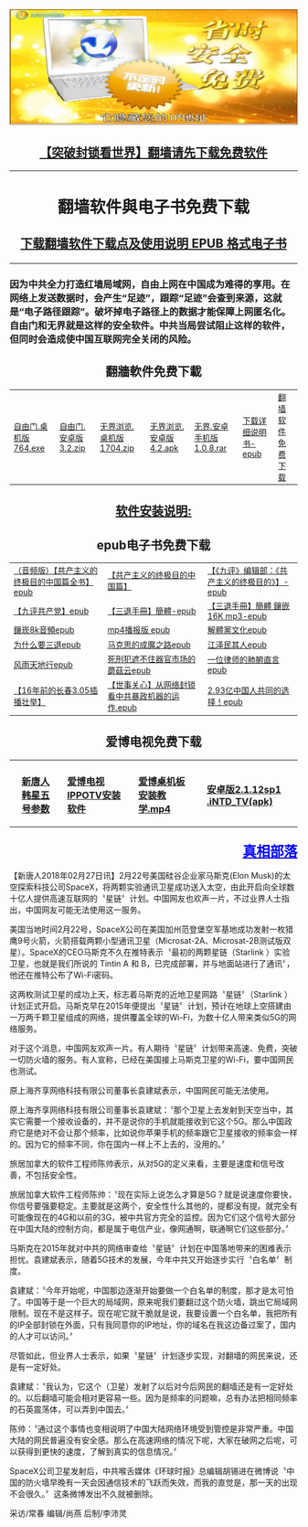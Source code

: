 
<table>
	
<div align="center">
<IMG SRC="https://github.com/dfchunsring/wer/blob/master/img/1411040930302109.1.jpg?raw=true" width=880></a><br></div>	
	
[ <div align="center"><h2>【突破封锁看世界】翻墙请先下载免费软件</h2></div>](https://git.io/ree)

<tr><td width=880;><h1 align="center"><b>翻墙软件與电子书免费下载</b></h1>

[ <div align="center"><h2>下载翻墙软件下载点及使用说明 EPUB 格式电子书</h2></div>](https://github.com/dfchunsring/wer/blob/master/fq/fangqian.epub?raw=true)
</tr></td>
</table>



<h3>因为中共全力打造红墙局域网，自由上网在中国成为难得的享用。在网络上发送数据时，会产生“足迹”，跟踪“足迹”会查到来源，这就是“电子路径跟踪”。破坏掉电子路径上的数据才能保障上网匿名化。自由门和无界就是这样的安全软件。中共当局尝试阻止这样的软件，但同时会造成使中国互联网完全关闭的风险。</h3></p>

<h2 align="center">翻牆軟件免费下載</h2></p>

<table>
 <td><a href='https://github.com/dfchunsring/wer/blob/master/fq/fg764p.exe?raw=true'>自由门.桌机版764.exe</a></td>
 <td><a href='https://github.com/dfchunsring/wer/blob/master/fq/fg-20160129-32.zip?raw=true'>自由门.安卓版3.2.zip</a></td>
 <td><a href='https://github.com/dfchunsring/wer/blob/master/fq/u1704.zip?raw=true'>无界浏览.桌机版1704.zip</a></td>
 <td><a href='https://github.com/dfchunsring/wer/blob/master/fq/um4.2.apk?raw=true'>无界浏览.安卓版4.2.apk</a></td>
 <td><a href='https://github.com/dfchunsring/wer/blob/master/fq/1.0.8.%20(2017%E5%B9%B411%E6%9C%8811%E6%97%A5).rar?raw=true'>无界.安卓手机版1.0.8.rar</a></td>
<td><a href='https://github.com/dfchunsring/drdr/blob/master/fg/fangqian.epub?raw=true'>下载详细说明书-epub</a></td>
<td><a href='https://github.com/goodabc/GCC/blob/master/fangqian.md'>翻墙软件免费下载</a></td>
</table>

[ <div align="center"><h2>软件安装说明:</h2></div>](https://git.io/ree)
	<h2 align="center">epub电子书免费下载</h2></p>
<table>
<tr>	
	<td><a href="https://github.com/dfchunsring/yue/blob/master/epub/goalmp3Np.epub?raw=true">（音频版）【共产主义的终极目的中国篇全书】epub</a></td>
	<td><a href="https://github.com/dfchunsring/wer/blob/master/epub/gbUltiGoalCmChina.epub?raw=true">【共产主义的终极目的中国篇】 </a></td>
	<td><a href="https://github.com/dfchunsring/wer/blob/master/epub/goalCh8s%20-05-.epub?raw=true">【《九评》编辑部：《共产主义的终极目的》】-epub</a></td>	
</tr>
	
<tr>
	<td><a href="https://git.io/9ping">【九评共产党】epub</a></td>
	<td><a href="https://github.com/dfchunsring/wer/blob/master/epub/stsc.epub?raw=true">【三退手冊】簡體-epub</a></td>
	<td><a href="https://github.com/dfchunsring/wer/blob/master/epub/stsczf.epub?raw=true">【三退手冊】簡體 鑲嵌16K mp3-epub</a></td>
</tr>
<tr>	
	<td><a href="https://git.io/8k">鑲崁8k音頻epub</a>&nbsp;&nbsp; </a></td>
	<td><a href="https://github.com/dfchunsring/wer/blob/master/downldoad/goalmp4Npf.epub?raw=true">mp4播报版 epub </a></td>
	<td><a href="https://git.io/jtdwh">解體黨文化epub</a></td>
</tr>
<tr>
	<td><a href="https://git.io/whytd">为什么要三退epub</a></td>	
	<td><a href="https://git.io/mks">马克思的成魔之路epub</a></td>
	<td><a href="https://git.io/jzmqr">江泽民其人epub</a></td>

</tr>
<tr>
	<td><a href="https://git.io/fytdx">风雨天地行epub</a></td>
	<td><a href="https://git.io/mro">死刑犯遮不住器官市场的蘑菇云epub</a></td>
	<td><a href="https://github.com/dfchunsring/wer/blob/master/epub/lawyer.epub?raw=true">一位律师的肺腑直言epub</a></td>
</tr>

<tr>
	<td><a href="https://github.com/dfchunsring/wer/blob/master/epub/305.epub?raw=true"> 【16年前的长春3.05插播壮举】</a></td>	
	<td><a href="https://github.com/dfchunsring/wer/blob/master/epub/Everconcaa..epub?raw=true">【世事关心】从网络封锁看中共暴政机器的运作.epub</a></td>
	<td><a href="https://github.com/dfchunsring/wer/blob/master/epub/stsczf.epub?raw=true">2.93亿中国人共同的选择！epub</a></td>
</tr>

</table>

<table>
	<h2 align="center">爱博电视免费下载</h2></p>
<tr>
	<td  width="220"><td><h3><a href='https://github.com/gofun72/telove/blob/master/she-1.md'>新唐人韩星五号参数</a></h3></td>
	<td  width="220"><td><h3><a href='https://github.com/dfchunsring/drdr/blob/master/fg/Green_iPPOTV.exe?raw=true'>爱博电视IPPOTV安装软件</a></h3></td>
	<td  width="220"><td><h3><a href='https://github.com/dfchunsring/drdr/blob/master/intdv-installation-teaching/iPPOTV.mp4?raw=true'>爱博桌机板安装教学.mp4</a></h3>
	<td  width="220"><td><h3><a href='https://github.com/dfchunsring/yue/blob/master/fq/2.1.12sp1%20.iNTD_TV(apk)iNTD_TV.apk?raw=true'>安卓版2.1.12sp1 .iNTD_TV(apk)</a></h3></td>
</td></tr>
</table>

 <div align="right"><h3><a href="https://git.io/goal" style="font-size:24px;color:blue;">真相部落</a></h3></div>
 </body>
 【新唐人2018年02月27日讯】2月22号美国硅谷企业家马斯克(Elon Musk)的太空探索科技公司SpaceX，将两颗实验通讯卫星成功送入太空，由此开启向全球数十亿人提供高速互联网的〝星链〞计划。中国网友也欢声一片，不过业界人士指出，中国网友可能无法使用这一服务。

美国当地时间2月22号，SpaceX公司在美国加州范登堡空军基地成功发射一枚猎鹰9号火箭，火箭搭载两颗小型通讯卫星（Microsat-2A、Microsat-2B测试版双星）。SpaceX的CEO马斯克不久在推特表示〝最初的两颗星链（Starlink ）实验卫星，也就是我们所说的 Tintin A 和 B，已完成部署，并与地面站进行了通讯〞，他还在推特公布了Wi-Fi密码。

这两枚测试卫星的成功上天，标志着马斯克的近地卫星网路〝星链〞（Starlink ）计划正式开启。马斯克早在2015年便提出〝星链〞计划，预计在地球上空搭建由一万两千颗卫星组成的网络，提供覆盖全球的Wi-Fi，为数十亿人带来类似5G的网络服务。

对于这个消息，中国网友欢声一片。有人期待〝星链〞计划带来高速、免费，突破一切防火墙的服务。有人宣称，已经在美国接上马斯克卫星的Wi-Fi，要中国网民也测试。

原上海齐享网络科技有限公司董事长袁建斌表示，中国网民可能无法使用。

原上海齐享网络科技有限公司董事长袁建斌：〝那个卫星上去发射到天空当中，其实它需要一个接收设备的，并不是说你的手机就能接收到它这个5G。那么中国政府它是绝对不会让那个频率，比如说你苹果手机的频率跟它卫星接收的频率会一样的。因为它的频率不同，你在国内一样上不上去的，没用的。〞

旅居加拿大的软件工程师陈帅表示，从对5G的定义来看，主要是速度和信号改善，不包括安全性。

旅居加拿大软件工程师陈帅：〝现在实际上说怎么才算是5G？就是说速度你要快，你信号要强要稳定。主要就是这两个，安全性什么其他的，提都没有提。就完全有可能像现在的4G和以前的3G，被中共官方完全的监控。因为它们这个信号大部分在中国大陆的控制方向，都是属于电信产业，像网通啊，联通啊它们这些部分。〞

马斯克在2015年就对中共的网络审查给〝星链〞计划在中国落地带来的困难表示担忧。袁建斌表示，随着5G技术的发展，今年中共又开始逐步实行〝白名单〞制度。

袁建斌：〝今年开始呢，中国那边逐渐开始要做一个白名单的制度，那才是太可怕了。中国等于是一个巨大的局域网，原来呢我们要翻过这个防火墙，跳出它局域网限制。现在不是这样子。现在呢它就干脆就是说，我要设置一个白名单，我把所有的IP全部封锁在外面，只有我同意你的IP地址，你的域名在我这边备过案了，国内的人才可以访问。〞

尽管如此，但业界人士表示，如果〝星链〞计划逐步实现，对翻墙的网民来说，还是有一定好处。

袁建斌：〝我认为，它这个（卫星）发射了以后对今后网民的翻墙还是有一定好处的。以后翻墙可能会相对更容易一些。因为是频率的问题嘛，总有办法把相同频率的石英震荡体，可以弄到中国去。〞

陈帅：〝通过这个事情也变相说明了中国大陆网络环境受到管控是非常严重。中国大陆的网民普遍没有安全感。那么在高速网络的情况下呢，大家在破网之后呢，可以获得到更快的速度，了解到真实的信息情况。〞

SpaceX公司卫星发射后，中共喉舌媒体《环球时报》总编辑胡锡进在微博说〝中国的防火墙早晚有一天会因通信技术的飞跃而失效，而我的直觉是，那一天的出现不会很久。〞这条微博发出不久就被删除。

采访/常春 编辑/尚燕 后制/李沛灵
</html>


<br />
